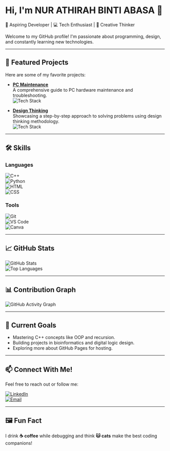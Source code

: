 # Hi, I'm NUR ATHIRAH BINTI ABASA 👋  

🚀 Aspiring Developer | 💻 Tech Enthusiast | 🎨 Creative Thinker  

Welcome to my GitHub profile! I'm passionate about programming, design, and constantly learning new technologies.  

---

## 🌟 Featured Projects  
Here are some of my favorite projects:  

- **[PC Maintenance](https://github.com/nrathrhabs/PC-Maintenance)**  
  A comprehensive guide to PC hardware maintenance and troubleshooting.  
  ![Tech Stack](https://img.shields.io/badge/Tools-Git%2C%20Canva%2C%20Markdown-blue?style=flat-square)  

- **[Design Thinking](https://github.com/nrathrhabs/Design-Thinking)**  
  Showcasing a step-by-step approach to solving problems using design thinking methodology.  
  ![Tech Stack](https://img.shields.io/badge/Skills-Problem_Solving-purple?style=flat-square)  

---

## 🛠️ Skills  

### **Languages**  
![C++](https://img.shields.io/badge/C++-00599C?style=for-the-badge&logo=cplusplus&logoColor=white)  
![Python](https://img.shields.io/badge/Python-3776AB?style=for-the-badge&logo=python&logoColor=white)  
![HTML](https://img.shields.io/badge/HTML-E34F26?style=for-the-badge&logo=html5&logoColor=white)  
![CSS](https://img.shields.io/badge/CSS-1572B6?style=for-the-badge&logo=css3&logoColor=white)  

### **Tools**  
![Git](https://img.shields.io/badge/Git-F05032?style=for-the-badge&logo=git&logoColor=white)  
![VS Code](https://img.shields.io/badge/VS%20Code-007ACC?style=for-the-badge&logo=visualstudiocode&logoColor=white)  
![Canva](https://img.shields.io/badge/Canva-00C4CC?style=for-the-badge&logo=canva&logoColor=white)  

---

## 📈 GitHub Stats  
![GitHub Stats](https://github-readme-stats.vercel.app/api?username=nrathrhabs&show_icons=true&theme=radical)  
![Top Languages](https://github-readme-stats.vercel.app/api/top-langs/?username=nrathrhabs&layout=compact&theme=radical)  

---

## 📊 Contribution Graph  
![GitHub Activity Graph](https://activity-graph.herokuapp.com/graph?username=nrathrhabs&theme=dracula)  

---

## 🎯 Current Goals  
- Mastering C++ concepts like OOP and recursion.  
- Building projects in bioinformatics and digital logic design.  
- Exploring more about GitHub Pages for hosting.  

---

## 📫 Connect With Me!  
Feel free to reach out or follow me:  

[![LinkedIn](https://img.shields.io/badge/LinkedIn-0077B5?style=for-the-badge&logo=linkedin&logoColor=white)](https://www.linkedin.com/in/yourusername/)  
[![Email](https://img.shields.io/badge/Email-0078D4?style=for-the-badge&logo=gmail&logoColor=white)](mailto:youremail@example.com)  

---

## 🖼️ Fun Fact  
I drink **☕ coffee** while debugging and think **🐱 cats** make the best coding companions!
